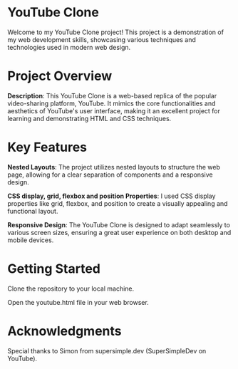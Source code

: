 # YouTube Clone

Welcome to my YouTube Clone project! This project is a demonstration of my web development skills, showcasing various techniques and technologies used in modern web design.

# Project Overview

**Description**: This YouTube Clone is a web-based replica of the popular video-sharing platform, YouTube. It mimics the core functionalities and aesthetics of YouTube's user interface, making it an excellent project for learning and demonstrating HTML and CSS techniques.

# Key Features

**Nested Layouts**: The project utilizes nested layouts to structure the web page, allowing for a clear separation of components and a responsive design.

**CSS display, grid, flexbox and position Properties**: I used CSS display properties like grid, flexbox, and position to create a visually appealing and functional layout.

**Responsive Design**: The YouTube Clone is designed to adapt seamlessly to various screen sizes, ensuring a great user experience on both desktop and mobile devices.

# Getting Started

Clone the repository to your local machine.

Open the youtube.html file in your web browser.

# Acknowledgments

Special thanks to Simon from supersimple.dev (SuperSimpleDev on YouTube).
